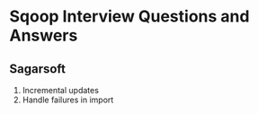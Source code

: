 # Sqoop Interview Questions and Answers

## Sagarsoft

1. Incremental updates
2. Handle failures in import


<!--stackedit_data:
eyJoaXN0b3J5IjpbMTM1MDY0MTQ0OSwtMjYwNDA4OTc1XX0=
-->